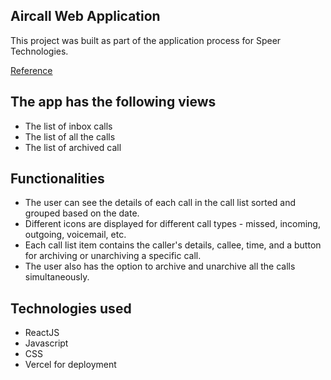 ## Aircall Web Application

This project was built as part of the application process for Speer Technologies.

[Reference](https://github.com/speer-technologies/aircall)

## The app has the following views
* The list of inbox calls
* The list of all the calls
* The list of archived call

## Functionalities
* The user can see the details of each call in the call list sorted and grouped based on the date.
* Different icons are displayed for different call types - missed, incoming, outgoing, voicemail, etc.
* Each call list item contains the caller's details, callee, time, and a button for archiving or unarchiving a specific call.
* The user also has the option to archive and unarchive all the calls simultaneously.

## Technologies used
* ReactJS
* Javascript
* CSS
* Vercel for deployment
  
